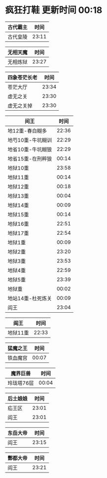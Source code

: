 # 疯狂打鞋 更新时间 00:18

| 古代霸主   | 时间    |
|--------|-------|
| 古代皇陵 | 23:11 |

| 无相天魔   | 时间    |
|--------|-------|
| 无相炼狱 | 23:27 |

| 四象苍茫长老   | 时间    |
|--------|-------|
| 苍茫大厅 | 23:34 |
| 虚无之关 | 23:30 |
| 虚无之关掉 | 23:30 |

| 间王   | 时间    |
|--------|-------|
| 地12重-春白糊多 | 22:36 |
| 地芍10重-牛坑糊训 | 22:29 |
| 地省10重-牛坑糊狼 | 22:29 |
| 地省15重-在刑粹狼 | 00:14 |
| 地狱10重 | 23:58 |
| 地狱11重 | 00:14 |
| 地狱12重 | 00:18 |
| 地狱13重 | 00:04 |
| 地狱14重 | 00:09 |
| 地狱15重 | 00:14 |
| 地狱16重 | 22:51 |
| 地狱17重 | 22:54 |
| 地狱1重 | 00:09 |
| 地狱2重 | 23:20 |
| 地狱3重 | 23:53 |
| 地狱4重 | 22:59 |
| 地狱5重 | 23:39 |
| 地狱重 | 00:02 |
| 地站14重-杜死炼关 | 00:09 |
| 阎王 | 23:04 |

| 阎王   | 时间    |
|--------|-------|
| 地狱11重 | 22:33 |

| 猛魔之王   | 时间    |
|--------|-------|
| 铁血魔宫 | 00:07 |

| 魔界巨兽   | 时间    |
|--------|-------|
| 玲珑塔76层 | 00:04 |

| 后土娘娘   | 时间    |
|--------|-------|
| 疝王区 | 23:01 |
| 阎王 | 23:01 |

| 东岳大帝   | 时间    |
|--------|-------|
| 阎王 | 23:15 |

| 酆都大帝   | 时间    |
|--------|-------|
| 阎王 | 23:21 |
